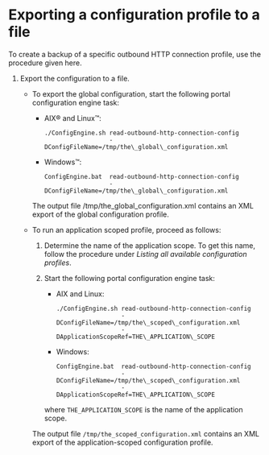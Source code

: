 # Exporting a configuration profile to a file

To create a backup of a specific outbound HTTP connection profile, use the procedure given here.

1.  Export the configuration to a file.

    -   To export the global configuration, start the following portal configuration engine task:

        -   AIX® and Linux™:

            ```
            ./ConfigEngine.sh read-outbound-http-connection-config 
                              -DConfigFileName=/tmp/the\_global\_configuration.xml
            ```

        -   Windows™:

            ```
            ConfigEngine.bat  read-outbound-http-connection-config 
                              -DConfigFileName=/tmp/the\_global\_configuration.xml
            ```

        The output file /tmp/the_global_configuration.xml contains an XML export of the global configuration profile.

    -   To run an application scoped profile, proceed as follows:

        1.  Determine the name of the application scope. To get this name, follow the procedure under *Listing all available configuration profiles*.
        2.  Start the following portal configuration engine task:

            -   AIX and Linux:

                ```
                ./ConfigEngine.sh read-outbound-http-connection-config 
                                  -DConfigFileName=/tmp/the\_scoped\_configuration.xml
                                  -DApplicationScopeRef=THE\_APPLICATION\_SCOPE
                ```

            -   Windows:

                ```
                ConfigEngine.bat  read-outbound-http-connection-config 
                                  -DConfigFileName=/tmp/the\_scoped\_configuration.xml
                                  -DApplicationScopeRef=THE\_APPLICATION\_SCOPE
                ```

            where `THE_APPLICATION_SCOPE` is the name of the application scope.

        The output file `/tmp/the_scoped_configuration.xml` contains an XML export of the application-scoped configuration profile.



